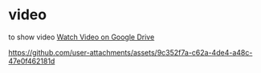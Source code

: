 # video
to show video
[Watch Video on Google Drive](https://drive.google.com/file/d/17C_j49AkZgmvzyKUQV6dcfbnWcJN0wsU/view?usp=sharing)


https://github.com/user-attachments/assets/9c352f7a-c62a-4de4-a48c-47e0f462181d

